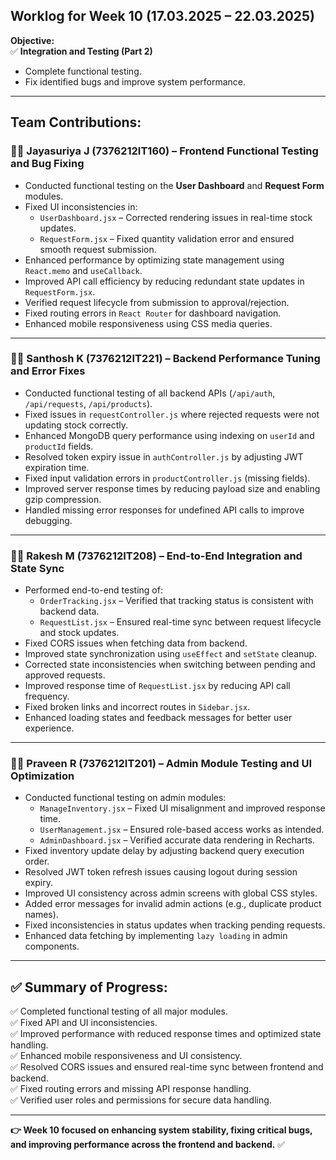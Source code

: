 ## **Worklog for Week 10 (17.03.2025 – 22.03.2025)**  
**Objective:**  
✅ **Integration and Testing (Part 2)**  
- Complete functional testing.  
- Fix identified bugs and improve system performance.  

---

## **Team Contributions:**  

### 👨‍💻 **Jayasuriya J (7376212IT160) – Frontend Functional Testing and Bug Fixing**  
- Conducted functional testing on the **User Dashboard** and **Request Form** modules.  
- Fixed UI inconsistencies in:  
  - `UserDashboard.jsx` – Corrected rendering issues in real-time stock updates.  
  - `RequestForm.jsx` – Fixed quantity validation error and ensured smooth request submission.  
- Enhanced performance by optimizing state management using `React.memo` and `useCallback`.  
- Improved API call efficiency by reducing redundant state updates in `RequestForm.jsx`.  
- Verified request lifecycle from submission to approval/rejection.  
- Fixed routing errors in `React Router` for dashboard navigation.  
- Enhanced mobile responsiveness using CSS media queries.  

---

### 👨‍💻 **Santhosh K (7376212IT221) – Backend Performance Tuning and Error Fixes**  
- Conducted functional testing of all backend APIs (`/api/auth`, `/api/requests`, `/api/products`).  
- Fixed issues in `requestController.js` where rejected requests were not updating stock correctly.  
- Enhanced MongoDB query performance using indexing on `userId` and `productId` fields.  
- Resolved token expiry issue in `authController.js` by adjusting JWT expiration time.  
- Fixed input validation errors in `productController.js` (missing fields).  
- Improved server response times by reducing payload size and enabling gzip compression.  
- Handled missing error responses for undefined API calls to improve debugging.  

---

### 👨‍💻 **Rakesh M (7376212IT208) – End-to-End Integration and State Sync**  
- Performed end-to-end testing of:  
  - `OrderTracking.jsx` – Verified that tracking status is consistent with backend data.  
  - `RequestList.jsx` – Ensured real-time sync between request lifecycle and stock updates.  
- Fixed CORS issues when fetching data from backend.  
- Improved state synchronization using `useEffect` and `setState` cleanup.  
- Corrected state inconsistencies when switching between pending and approved requests.  
- Improved response time of `RequestList.jsx` by reducing API call frequency.  
- Fixed broken links and incorrect routes in `Sidebar.jsx`.  
- Enhanced loading states and feedback messages for better user experience.  

---

### 👨‍💻 **Praveen R (7376212IT201) – Admin Module Testing and UI Optimization**  
- Conducted functional testing on admin modules:  
  - `ManageInventory.jsx` – Fixed UI misalignment and improved response time.  
  - `UserManagement.jsx` – Ensured role-based access works as intended.  
  - `AdminDashboard.jsx` – Verified accurate data rendering in Recharts.  
- Fixed inventory update delay by adjusting backend query execution order.  
- Resolved JWT token refresh issues causing logout during session expiry.  
- Improved UI consistency across admin screens with global CSS styles.  
- Added error messages for invalid admin actions (e.g., duplicate product names).  
- Fixed inconsistencies in status updates when tracking pending requests.  
- Enhanced data fetching by implementing `lazy loading` in admin components.  

---

## ✅ **Summary of Progress:**  
✅ Completed functional testing of all major modules.  
✅ Fixed API and UI inconsistencies.  
✅ Improved performance with reduced response times and optimized state handling.  
✅ Enhanced mobile responsiveness and UI consistency.  
✅ Resolved CORS issues and ensured real-time sync between frontend and backend.  
✅ Fixed routing errors and missing API response handling.  
✅ Verified user roles and permissions for secure data handling.  

---


**👉 Week 10 focused on enhancing system stability, fixing critical bugs, and improving performance across the frontend and backend.** ✅